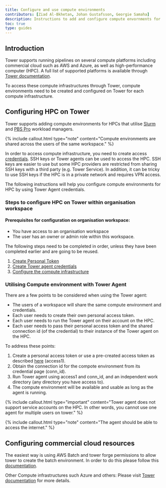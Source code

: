 ```yaml
---
title: Configure and use compute environments
contributors: [Ziad Al-Bkhetan, Johan Gustafsson, Georgie Samaha]
description: Instructions to add and configure compute envornments for HPCs and commercial cloud services.
toc: true
type: guides
---
```


## Introduction

Tower supports running pipelines on several compute platforms including commercial cloud such as AWS and Azure, as well as high-performance computer (HPC). A full list of supported platforms is available through [Tower documentation](https://help.tower.nf/latest/compute-envs/overview/). 

To access these compute infrastructures through Tower, compute environments need to be created and configured on Tower for each compute infrastructure.


## Configuring HPC on Tower

Tower supports adding compute environments for HPCs that utilise [Slurm](https://help.tower.nf/latest/compute-envs/slurm/) and [PBS Pro](https://help.tower.nf/latest/compute-envs/altair-pbs-pro/) workload managers. 

{% include callout.html type="note" content="Compute environments are shared across the users of the same workspace." %}

In order to access compute infrastructure, you need to create access [credentials](https://help.tower.nf/latest/credentials/overview/#introduction). SSH keys or Tower agents can be used to access the HPC. SSH keys are easier to use but some HPC providers are restricted from sharing SSH keys with a third party (e.g. Tower Service). In addition, it can be tricky to use SSH keys if the HPC is in a private network and requires VPN access. 

The following instructions will help you configure compute environments for HPC by using Tower Agent credentials.


### Steps to configure HPC on Tower within organisation workspace


#### Prerequisites for configuration on organisation workspace:

- You have access to an organisation workspace
- The user has an owner or admin role within this workspace.

The following steps need to be completed in order, unless they have been completed earlier and are going to be reused.

1.	[Create Personal Token](create_personal_token)
2.	[Create Tower agent credentials](create_tower_agent_credentials)
3.	[Configure the compute infrastructure](configuring_compute_environment)


### Utilising Compute environment with Tower Agent

There are a few points to be considered when using the Tower agent:
- The users of a workspace will share the same compute environment and credentials.
- Each user needs to create their own personal access token.
- Each user needs to run the Tower agent on their account on the HPC.
- Each user needs to pass their personal access token and the shared connection id (of the credential) to their instance of the Tower agent on the HPC.

To address these points:

1. Create a personal access token or use a pre-created access token as described [here](create_personal_token) (access1).
2. Obtain the connection id for the compote environment from its credential page (conn_id).
3. Run Tower agent using access1 and conn_id, and an independent work directory (any directory you have access to).
4. The compute environment will be available and usable as long as the agent is running.

{% include callout.html type="important" content="Tower agent does not support service accounts on the HPC. In other words, you cannot use one agent for multiple users on tower." %}

{% include callout.html type="note" content="The agent should be able to access the internet." %}


## Configuring commercial cloud resources

The easiest way is using AWS Batch and tower forge permissions to allow tower to create the batch environment. In order to do this please follow this [documentation](https://help.tower.nf/latest/compute-envs/aws-batch/).

Other Compute infrastructures such Azure and others: Please visit [Tower documentation](https://help.tower.nf/latest/compute-envs/overview/) for more details.

